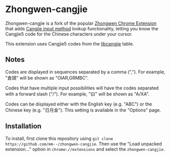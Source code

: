 # Zhongwen-cangjie

Zhongwen-cangjie is a fork of the popular
[Zhongwen Chrome Extension](https://chrome.google.com/webstore/detail/zhongwen-a-chinese-englis/kkmlkkjojmombglmlpbpapmhcaljjkde)
that adds [Cangjie input
method](https://en.wikipedia.org/wiki/Cangjie_input_method) lookup
functionality, letting you know the Cangjie5 code for the Chinese
characters under your cursor.

This extension uses Cangjie5 codes from the
[libcangjie](https://github.com/Cangjians/libcangjie) table.

## Notes

Codes are displayed in sequences separated by a comma (","). For
example, "倉頡" will be shown as "OIAR,GRMBC".

Codes that have multiple input possibilities will have the codes
separated with a forward slash ("/"). For example, "曰" will be shown
as "A/XA".

Codes can be displayed either with the English key (e.g. "ABC") or the Chinese key (e.g. "日月金"). This setting is available in the "Options" page.

## Installation

To install, first clone this repository using `git clone https://github.com/mm--/zhongwen-cangjie`.
Then use the "Load unpacked extension..." option in `chrome://extensions` and select the `zhongwen-cangjie`.

